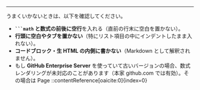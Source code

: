 
---

うまくいかないときは、以下を確認してください。

- **` ```math ` と数式の前後に空行**を入れる（直前の行末に空白を置かない）。  
- **行頭に空白やタブを置かない**（特にリスト項目の中にインデントしたまま入れない）。  
- **コードブロック・生 HTML の内側に書かない**（Markdown として解釈されません）。  
- もし **GitHub Enterprise Server** を使っていて古いバージョンの場合、数式レンダリングが未対応のことがあります（本家 github.com では有効）。その場合は Page
::contentReference[oaicite:0]{index=0}
